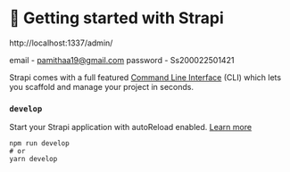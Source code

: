 # 🚀 Getting started with Strapi

http://localhost:1337/admin/

email - pamithaa19@gmail.com
password - Ss200022501421

Strapi comes with a full featured [Command Line Interface](https://docs.strapi.io/dev-docs/cli) (CLI) which lets you scaffold and manage your project in seconds.

### `develop`

Start your Strapi application with autoReload enabled. [Learn more](https://docs.strapi.io/dev-docs/cli#strapi-develop)

```
npm run develop
# or
yarn develop
```


